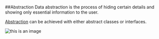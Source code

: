 ##Abstraction
Data abstraction is the process of hiding certain details and showing only essential information to the user.

[Abstraction](https://www.geeksforgeeks.org/abstraction-in-java-2/) can be achieved with either abstract classes or interfaces.

![this is an image](https://www.softwaretestinghelp.com/wp-content/qa/uploads/2020/07/abstract-class-1.png)

